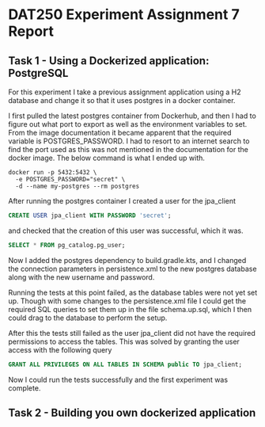 # DAT250 Experiment Assignment 7 Report

## Task 1 - Using a Dockerized application: PostgreSQL

For this experiment I take a previous assignment application using a H2 database and change it
so that it uses postgres in a docker container.

I first pulled the latest postgres container from Dockerhub, and then I had to figure out
what port to export as well as the environment variables to set. From the image documentation it
became apparent that the required variable is POSTGRES_PASSWORD. I had to resort to an internet search
to find the port used as this was not mentioned in the documentation for the docker image. The below
command is what I ended up with.

```
docker run -p 5432:5432 \
  -e POSTGRES_PASSWORD="secret" \
  -d --name my-postgres --rm postgres
```

After running the postgres container I created a user for the jpa_client

```SQL
CREATE USER jpa_client WITH PASSWORD 'secret';
```

and checked that the creation of this user was successful, which it was.

```sql
SELECT * FROM pg_catalog.pg_user;
```

Now I added the postgres dependency to build.gradle.kts,
and I changed the connection parameters in persistence.xml
to the new postgres database along with the new username and password.

Running the tests at this point failed, as the database tables
were not yet set up. Though with some changes to the persistence.xml file
I could get the required SQL queries to set them up in the file
schema.up.sql, which I then could drag to the database to perform the setup.

After this the tests still failed as the user jpa_client did not have
the required permissions to access the tables. This was solved
by granting the user access with the following query

```sql
GRANT ALL PRIVILEGES ON ALL TABLES IN SCHEMA public TO jpa_client;
```

Now I could run the tests successfully and the first experiment was complete.

## Task 2 - Building you own dockerized application

